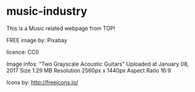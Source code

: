 # music-industry
This is a Music related webpage from TOP!


FREE image by: Pixabay 

licence: CC0

Image infos:
"Two Grayscale Acoustic Guitars"
Uploaded at January 08, 2017
Size	1.29 MB
Resolution	2560px x 1440px
Aspect Ratio	16:9

Icons by: http://freeicons.io/
